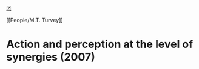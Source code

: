 [🇿](zotero://select/library/items/IH7N848L)

[[People/M.T. Turvey]] 
# Action and perception at the level of synergies (2007)

